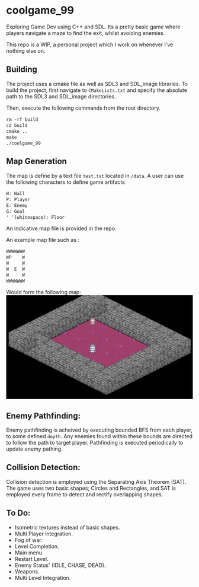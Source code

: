 # coolgame_99
Exploring Game Dev using C++ and SDL. Its a pretty basic game where players navigate a maze to find the exit, whilst avoiding enemies. 

This repo is a WIP, a personal project which I work on whenever I've nothing else on.

## Building
The project uses a cmake file as well as SDL3 and SDL_image libraries. To build the project, first navigate to `CMakeLists.txt` and specify the absolute path to the SDL3 and SDL_image directories.

Then, execute the following commands from the root directory.
```
rm -rf build 
cd build 
cmake ..
make
./coolgame_99
```
## Map Generation
The map is define by a text file `test.txt` located in `/data`. A user can use the following characters to define game artifacts
```
W: Wall 
P: Player 
E: Enemy 
G: Goal
' '(whitespace): Floor
```

An indicative map file is provided in the repo. 

An example map file such as : 
```
WWWWWWW
WP    W
W     W
W  E  W
W     W
WWWWWWW
```
Would form the following map: 
![image](./images/Example_Map.png)

## Enemy Pathfinding: 
Enemy pathfinding is acheived by executing bounded BFS from each player, to some defined `depth`. Any enemies found within these bounds are directed to follow the path to target player. Pathfinding is executed periodically to update enemy pathing. 

## Collision Detection: 
Collision detection is employed using the Separating Axis Theorem (SAT). The game uses two basic shapes; Circles and Rectangles, and SAT is employed every frame to detect and rectify overlapping shapes.

## To Do: 
- Isometric textures instead of basic shapes.
- Multi Player integration.
- Fog of war. 
- Level Completion.
- Main menu.
- Restart Level.
- Enemy Status' (IDLE, CHASE, DEAD).
- Weapons.
- Multi Level Integration.

